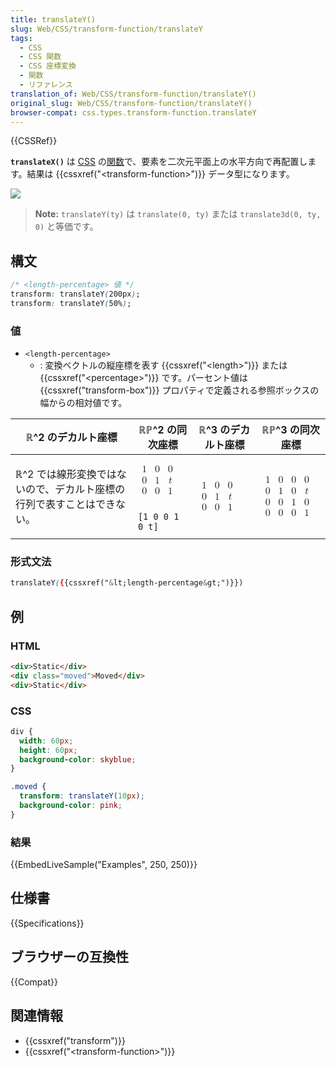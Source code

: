 ```yaml
---
title: translateY()
slug: Web/CSS/transform-function/translateY
tags:
  - CSS
  - CSS 関数
  - CSS 座標変換
  - 関数
  - リファレンス
translation_of: Web/CSS/transform-function/translateY()
original_slug: Web/CSS/transform-function/translateY()
browser-compat: css.types.transform-function.translateY
---
```

{{CSSRef}}

**`translateX()`** は [CSS](/ja/docs/Web/CSS) の[関数](/ja/docs/Web/CSS/CSS_Functions)で、要素を二次元平面上の水平方向で再配置します。結果は {{cssxref("&lt;transform-function&gt;")}} データ型になります。

![](translatey.png)

> **Note:** `translateY(ty)` は `translate(0, ty)` または `translate3d(0, ty, 0)` と等価です。

## 構文

```css
/* <length-percentage> 値 */
transform: translateY(200px);
transform: translateY(50%);
```

### 値

- `<length-percentage>`
  - : 変換ベクトルの縦座標を表す {{cssxref("&lt;length&gt;")}} または {{cssxref("&lt;percentage&gt;")}} です。パーセント値は {{cssxref("transform-box")}} プロパティで定義される参照ボックスの幅からの相対値です。

<table class="standard-table">
  <thead>
    <tr>
      <th scope="col">ℝ^2 のデカルト座標</th>
      <th scope="col">ℝℙ^2 の同次座標</th>
      <th scope="col">ℝ^3 のデカルト座標</th>
      <th scope="col">ℝℙ^3 の同次座標</th>
    </tr>
  </thead>
  <tbody>
    <tr>
      <td rowspan="2">
        <p>
          ℝ^2 では線形変換ではないので、デカルト座標の行列で表すことはできない。
        </p>
      </td>
      <td>
        <math
          ><mfenced
            ><mtable
              ><mtr
                ><mtd><mn>1</mn></mtd>
                <mtd><mn>0</mn></mtd>
                <mtd><mn>0</mn></mtd> </mtr
              ><mtr
                ><mtd><mn>0</mn></mtd>
                <mtd><mn>1</mn></mtd>
                <mtd><mi>t</mi></mtd> </mtr
              ><mtr
                ><mtd><mn>0</mn></mtd>
                <mtd><mn>0</mn></mtd>
                <mtd><mn>1</mn></mtd></mtr
              ></mtable
            ></mfenced
          ></math
        >
      </td>
      <td rowspan="2">
        <math
          ><mfenced
            ><mtable
              ><mtr
                ><mtd><mn>1</mn></mtd>
                <mtd><mn>0</mn></mtd>
                <mtd><mn>0</mn></mtd> </mtr
              ><mtr
                ><mtd><mn>0</mn></mtd>
                <mtd><mn>1</mn></mtd>
                <mtd><mi>t</mi></mtd> </mtr
              ><mtr
                ><mtd><mn>0</mn></mtd>
                <mtd><mn>0</mn></mtd>
                <mtd><mn>1</mn></mtd></mtr
              ></mtable
            ></mfenced
          ></math
        >
      </td>
      <td rowspan="2">
        <math
          ><mfenced
            ><mtable
              ><mtr
                ><mtd><mn>1</mn></mtd>
                <mtd><mn>0</mn></mtd>
                <mtd><mn>0</mn></mtd>
                <mtd><mn>0</mn></mtd> </mtr
              ><mtr
                ><mtd><mn>0</mn></mtd>
                <mtd><mn>1</mn></mtd>
                <mtd><mn>0</mn></mtd>
                <mtd><mi>t</mi></mtd> </mtr
              ><mtr
                ><mtd><mn>0</mn></mtd>
                <mtd><mn>0</mn></mtd>
                <mtd><mn>1</mn></mtd>
                <mtd><mn>0</mn></mtd> </mtr
              ><mtr
                ><mtd><mn>0</mn></mtd>
                <mtd><mn>0</mn></mtd>
                <mtd><mn>0</mn></mtd>
                <mtd><mn>1</mn></mtd></mtr
              ></mtable
            ></mfenced
          ></math
        >
      </td>
    </tr>
    <tr>
      <td><code>[1 0 0 1 0 t]</code></td>
    </tr>
  </tbody>
</table>

### 形式文法

```css
translateY({{cssxref("&lt;length-percentage&gt;")}})
```

<h2 id="Examples">例</h2>

### HTML

```html
<div>Static</div>
<div class="moved">Moved</div>
<div>Static</div>
```

### CSS

```css
div {
  width: 60px;
  height: 60px;
  background-color: skyblue;
}

.moved {
  transform: translateY(10px);
  background-color: pink;
}
```

### 結果

{{EmbedLiveSample("Examples", 250, 250)}}

## 仕様書

{{Specifications}}

## ブラウザーの互換性

{{Compat}}

## 関連情報

- {{cssxref("transform")}}
- {{cssxref("&lt;transform-function&gt;")}}

